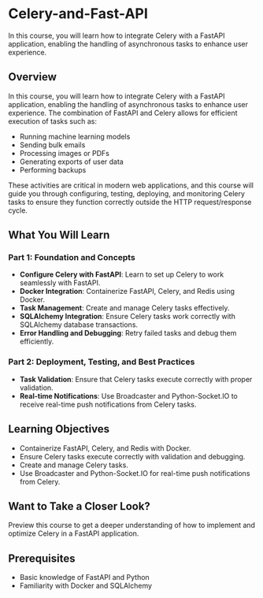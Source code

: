 # Celery-and-Fast-API
In this course, you will learn how to integrate Celery with a FastAPI application, enabling the handling of asynchronous tasks to enhance user experience. 
## Overview

In this course, you will learn how to integrate Celery with a FastAPI application, enabling the handling of asynchronous tasks to enhance user experience. The combination of FastAPI and Celery allows for efficient execution of tasks such as:

-   Running machine learning models
-   Sending bulk emails
-   Processing images or PDFs
-   Generating exports of user data
-   Performing backups

These activities are critical in modern web applications, and this course will guide you through configuring, testing, deploying, and monitoring Celery tasks to ensure they function correctly outside the HTTP request/response cycle.

## What You Will Learn

### Part 1: Foundation and Concepts

-   **Configure Celery with FastAPI**: Learn to set up Celery to work seamlessly with FastAPI.
-   **Docker Integration**: Containerize FastAPI, Celery, and Redis using Docker.
-   **Task Management**: Create and manage Celery tasks effectively.
-   **SQLAlchemy Integration**: Ensure Celery tasks work correctly with SQLAlchemy database transactions.
-   **Error Handling and Debugging**: Retry failed tasks and debug them efficiently.

### Part 2: Deployment, Testing, and Best Practices

-   **Task Validation**: Ensure that Celery tasks execute correctly with proper validation.
-   **Real-time Notifications**: Use Broadcaster and Python-Socket.IO to receive real-time push notifications from Celery tasks.

## Learning Objectives

-   Containerize FastAPI, Celery, and Redis with Docker.
-   Ensure Celery tasks execute correctly with validation and debugging.
-   Create and manage Celery tasks.
-   Use Broadcaster and Python-Socket.IO for real-time push notifications from Celery.

## Want to Take a Closer Look?

Preview this course to get a deeper understanding of how to implement and optimize Celery in a FastAPI application.

## Prerequisites

-   Basic knowledge of FastAPI and Python
-   Familiarity with Docker and SQLAlchemy
